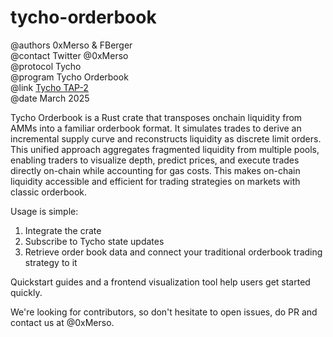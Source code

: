 
# tycho-orderbook

@authors 0xMerso & FBerger  
@contact Twitter @0xMerso  
@protocol Tycho  
@program Tycho Orderbook   
@link [Tycho TAP-2](https://github.com/propeller-heads/tycho-x/blob/main/TAP-2.md)  
@date March 2025  

Tycho Orderbook is a Rust crate that transposes onchain liquidity from AMMs into a familiar orderbook format.
It simulates trades to derive an incremental supply curve and reconstructs liquidity as discrete limit orders.
This unified approach aggregates fragmented liquidity from multiple pools, enabling traders to visualize depth, predict prices, and execute trades directly on-chain while accounting for gas costs.
This makes on-chain liquidity accessible and efficient for trading strategies on markets with classic orderbook.

Usage is simple:
1. Integrate the crate
2. Subscribe to Tycho state updates
3. Retrieve order book data and connect your traditional orderbook trading strategy to it

Quickstart guides and a frontend visualization tool help users get started quickly.

We're looking for contributors, so don't hesitate to open issues, do PR and contact us at @0xMerso.
